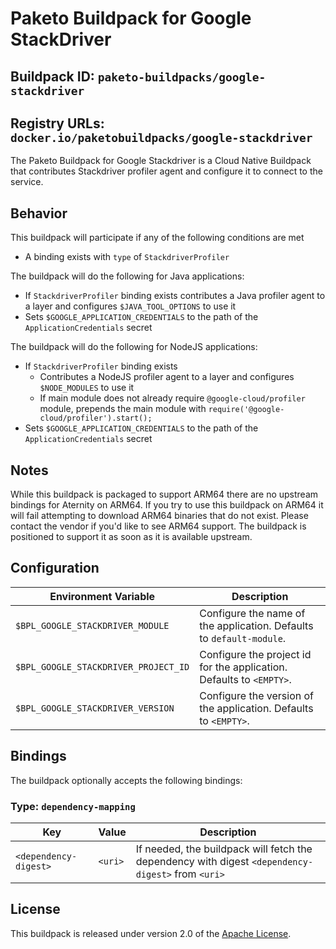 # Paketo Buildpack for Google StackDriver

## Buildpack ID: `paketo-buildpacks/google-stackdriver`
## Registry URLs: `docker.io/paketobuildpacks/google-stackdriver`

The Paketo Buildpack for Google Stackdriver is a Cloud Native Buildpack that contributes Stackdriver profiler agent and configure it to connect to the service.

## Behavior

This buildpack will participate if any of the following conditions are met

* A binding exists with `type` of `StackdriverProfiler`

The buildpack will do the following for Java applications:

* If `StackdriverProfiler` binding exists contributes a Java profiler agent to a layer and configures `$JAVA_TOOL_OPTIONS` to use it
* Sets `$GOOGLE_APPLICATION_CREDENTIALS` to the path of the `ApplicationCredentials` secret

The buildpack will do the following for NodeJS applications:

* If `StackdriverProfiler` binding exists
  * Contributes a NodeJS profiler agent to a layer and configures `$NODE_MODULES` to use it
  * If main module does not already require `@google-cloud/profiler` module, prepends the main module with `require('@google-cloud/profiler').start();`
* Sets `$GOOGLE_APPLICATION_CREDENTIALS` to the path of the `ApplicationCredentials` secret

## Notes

While this buildpack is packaged to support ARM64 there are no upstream bindings for Aternity on ARM64. If you try to use this buildpack on ARM64 it will fail attempting to download ARM64 binaries that do not exist. Please contact the vendor if you'd like to see ARM64 support. The buildpack is positioned to support it as soon as it is available upstream.

## Configuration

| Environment Variable                 | Description                                                           |
| ------------------------------------ | --------------------------------------------------------------------- |
| `$BPL_GOOGLE_STACKDRIVER_MODULE`     | Configure the name of the application.  Defaults to `default-module`. |
| `$BPL_GOOGLE_STACKDRIVER_PROJECT_ID` | Configure the project id for the application.  Defaults to `<EMPTY>`. |
| `$BPL_GOOGLE_STACKDRIVER_VERSION`    | Configure the version of the application.  Defaults to `<EMPTY>`.     |

## Bindings

The buildpack optionally accepts the following bindings:

### Type: `dependency-mapping`

| Key                   | Value   | Description                                                                                       |
| --------------------- | ------- | ------------------------------------------------------------------------------------------------- |
| `<dependency-digest>` | `<uri>` | If needed, the buildpack will fetch the dependency with digest `<dependency-digest>` from `<uri>` |

## License

This buildpack is released under version 2.0 of the [Apache License][a].

[a]: http://www.apache.org/licenses/LICENSE-2.0

